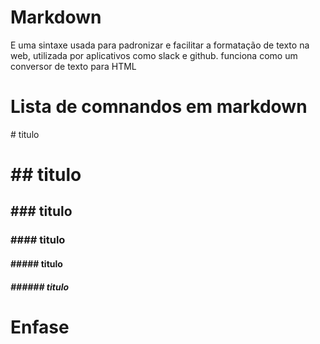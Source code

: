 # Markdown
<p>

E uma sintaxe usada para padronizar e facilitar a formatação de texto na web, utilizada por aplicativos como slack e github.
funciona como um conversor de texto para HTML</p>

# Lista de comnandos em markdown

<p>
# titulo <h1>
## titulo <h2>
### titulo <h3>
#### titulo <h4>
##### titulo <h5>
###### titulo <h6>
</p>


# Enfase


